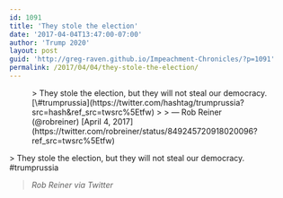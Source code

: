 ```yaml
---
id: 1091
title: 'They stole the election'
date: '2017-04-04T13:47:00-07:00'
author: 'Trump 2020'
layout: post
guid: 'http://greg-raven.github.io/Impeachment-Chronicles/?p=1091'
permalink: /2017/04/04/they-stole-the-election/
---
```


<figure class="wp-block-embed is-type-rich is-provider-twitter wp-block-embed-twitter"><div class="wp-block-embed__wrapper">> They stole the election, but they will not steal our democracy. [\#trumprussia](https://twitter.com/hashtag/trumprussia?src=hash&ref_src=twsrc%5Etfw)
> 
> — Rob Reiner (@robreiner) [April 4, 2017](https://twitter.com/robreiner/status/849245720918020096?ref_src=twsrc%5Etfw)

<script async="" charset="utf-8" src="https://platform.twitter.com/widgets.js"></script></div></figure>> They stole the election, but they will not steal our democracy. #trumprussia
> 
> <cite>Rob Reiner via Twitter</cite>